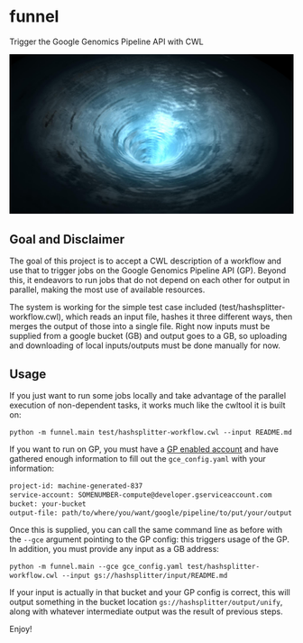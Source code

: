 # funnel

Trigger the Google Genomics Pipeline API with CWL

![FUNNEL](https://github.com/bmeg/funnel/blob/master/resources/funnel.jpg)

## Goal and Disclaimer

The goal of this project is to accept a CWL description of a workflow and use that to trigger jobs on the Google Genomics Pipeline API (GP). Beyond this, it endeavors to run jobs that do not depend on each other for output in parallel, making the most use of available resources.

The system is working for the simple test case included (test/hashsplitter-workflow.cwl), which reads an input file, hashes it three different ways, then merges the output of those into a single file. Right now inputs must be supplied from a google bucket (GB) and output goes to a GB, so uploading and downloading of local inputs/outputs must be done manually for now.

## Usage

If you just want to run some jobs locally and take advantage of the parallel execution of non-dependent tasks, it works much like the cwltool it is built on:

    python -m funnel.main test/hashsplitter-workflow.cwl --input README.md

If you want to run on GP, you must have a [GP enabled account](https://cloud.google.com/genomics/install-genomics-tools) and have gathered enough information to fill out the `gce_config.yaml` with your information:

    project-id: machine-generated-837
    service-account: SOMENUMBER-compute@developer.gserviceaccount.com
    bucket: your-bucket
    output-file: path/to/where/you/want/google/pipeline/to/put/your/output

Once this is supplied, you can call the same command line as before with the `--gce` argument pointing to the GP config: this triggers usage of the GP. In addition, you must provide any input as a GB address:

    python -m funnel.main --gce gce_config.yaml test/hashsplitter-workflow.cwl --input gs://hashsplitter/input/README.md

If your input is actually in that bucket and your GP config is correct, this will output something in the bucket location `gs://hashsplitter/output/unify`, along with whatever intermediate output was the result of previous steps.

Enjoy!

